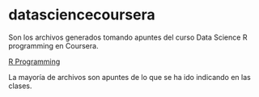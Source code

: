# datasciencecoursera 

Son los archivos generados tomando apuntes del curso Data Science R programming en Coursera.

[R Programming](https://www.coursera.org/learn/r-programming/home/welcome)

La mayoría de archivos son apuntes de lo que se ha ido indicando en las clases.
